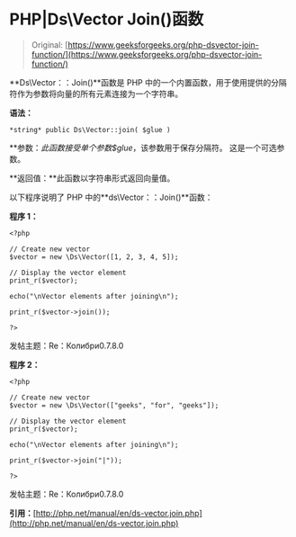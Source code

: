 # PHP|Ds\Vector Join()函数

> Original: [https://www.geeksforgeeks.org/php-dsvector-join-function/](https://www.geeksforgeeks.org/php-dsvector-join-function/)

**Ds\Vector：：Join()**函数是 PHP 中的一个内置函数，用于使用提供的分隔符作为参数将向量的所有元素连接为一个字符串。

**语法：**

```
*string* public Ds\Vector::join( $glue )

```

**参数：**此函数接受单个参数*$glue*，该参数用于保存分隔符。 这是一个可选参数。

**返回值：**此函数以字符串形式返回向量值。

以下程序说明了 PHP 中的**ds\Vector：：Join()**函数：

**程序 1：**

```
<?php

// Create new vector
$vector = new \Ds\Vector([1, 2, 3, 4, 5]);

// Display the vector element
print_r($vector);

echo("\nVector elements after joining\n");

print_r($vector->join());

?>
```

发帖主题：Re：Колибри0.7.8.0

**程序 2：**

```
<?php

// Create new vector
$vector = new \Ds\Vector(["geeks", "for", "geeks"]);

// Display the vector element
print_r($vector);

echo("\nVector elements after joining\n");

print_r($vector->join("|"));

?>
```

发帖主题：Re：Колибри0.7.8.0

**引用：**[http://php.net/manual/en/ds-vector.join.php](http://php.net/manual/en/ds-vector.join.php)